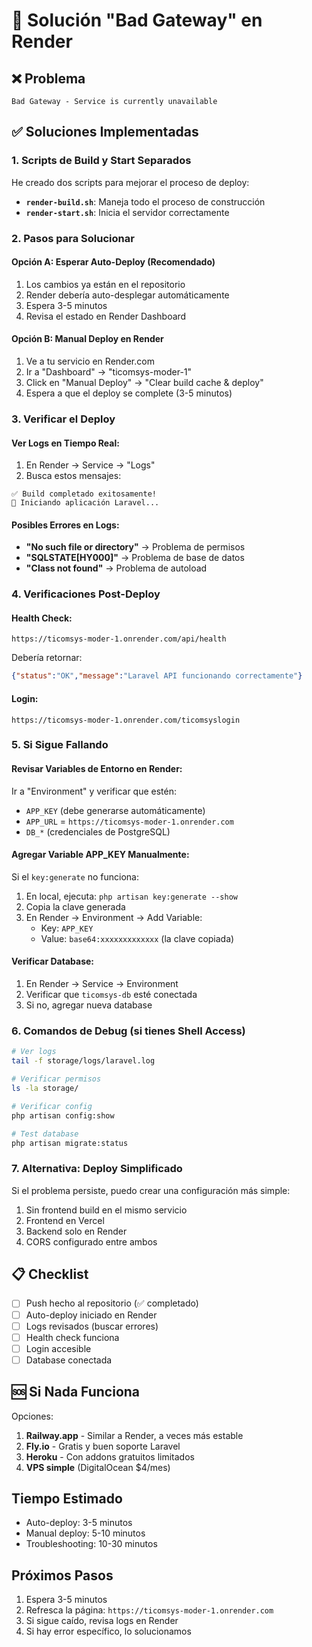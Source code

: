 # 🔧 Solución "Bad Gateway" en Render

## ❌ Problema
```
Bad Gateway - Service is currently unavailable
```

## ✅ Soluciones Implementadas

### 1. Scripts de Build y Start Separados
He creado dos scripts para mejorar el proceso de deploy:

- **`render-build.sh`**: Maneja todo el proceso de construcción
- **`render-start.sh`**: Inicia el servidor correctamente

### 2. Pasos para Solucionar

#### Opción A: Esperar Auto-Deploy (Recomendado)
1. Los cambios ya están en el repositorio
2. Render debería auto-desplegar automáticamente
3. Espera 3-5 minutos
4. Revisa el estado en Render Dashboard

#### Opción B: Manual Deploy en Render
1. Ve a tu servicio en Render.com
2. Ir a "Dashboard" → "ticomsys-moder-1"
3. Click en "Manual Deploy" → "Clear build cache & deploy"
4. Espera a que el deploy se complete (3-5 minutos)

### 3. Verificar el Deploy

#### Ver Logs en Tiempo Real:
1. En Render → Service → "Logs"
2. Busca estos mensajes:
```
✅ Build completado exitosamente!
🚀 Iniciando aplicación Laravel...
```

#### Posibles Errores en Logs:
- **"No such file or directory"** → Problema de permisos
- **"SQLSTATE[HY000]"** → Problema de base de datos
- **"Class not found"** → Problema de autoload

### 4. Verificaciones Post-Deploy

#### Health Check:
```
https://ticomsys-moder-1.onrender.com/api/health
```
Debería retornar:
```json
{"status":"OK","message":"Laravel API funcionando correctamente"}
```

#### Login:
```
https://ticomsys-moder-1.onrender.com/ticomsyslogin
```

### 5. Si Sigue Fallando

#### Revisar Variables de Entorno en Render:
Ir a "Environment" y verificar que estén:
- `APP_KEY` (debe generarse automáticamente)
- `APP_URL` = `https://ticomsys-moder-1.onrender.com`
- `DB_*` (credenciales de PostgreSQL)

#### Agregar Variable APP_KEY Manualmente:
Si el `key:generate` no funciona:
1. En local, ejecuta: `php artisan key:generate --show`
2. Copia la clave generada
3. En Render → Environment → Add Variable:
   - Key: `APP_KEY`
   - Value: `base64:xxxxxxxxxxxxx` (la clave copiada)

#### Verificar Database:
1. En Render → Service → Environment
2. Verificar que `ticomsys-db` esté conectada
3. Si no, agregar nueva database

### 6. Comandos de Debug (si tienes Shell Access)

```bash
# Ver logs
tail -f storage/logs/laravel.log

# Verificar permisos
ls -la storage/

# Verificar config
php artisan config:show

# Test database
php artisan migrate:status
```

### 7. Alternativa: Deploy Simplificado

Si el problema persiste, puedo crear una configuración más simple:
1. Sin frontend build en el mismo servicio
2. Frontend en Vercel
3. Backend solo en Render
4. CORS configurado entre ambos

## 📋 Checklist

- [ ] Push hecho al repositorio (✅ completado)
- [ ] Auto-deploy iniciado en Render
- [ ] Logs revisados (buscar errores)
- [ ] Health check funciona
- [ ] Login accesible
- [ ] Database conectada

## 🆘 Si Nada Funciona

Opciones:
1. **Railway.app** - Similar a Render, a veces más estable
2. **Fly.io** - Gratis y buen soporte Laravel
3. **Heroku** - Con addons gratuitos limitados
4. **VPS simple** (DigitalOcean $4/mes)

## Tiempo Estimado
- Auto-deploy: 3-5 minutos
- Manual deploy: 5-10 minutos
- Troubleshooting: 10-30 minutos

## Próximos Pasos
1. Espera 3-5 minutos
2. Refresca la página: `https://ticomsys-moder-1.onrender.com`
3. Si sigue caído, revisa logs en Render
4. Si hay error específico, lo solucionamos

